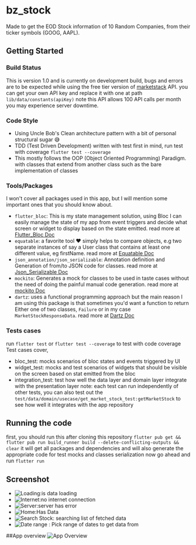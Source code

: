 # bz_stock

Made to get the EOD Stock information of 10 Random Companies, from their ticker symbols (GOOG, AAPL).


## Getting Started

### Build Status
This is version 1.0 and is currently on development build, bugs and errors are to be expected while using the free tier version of  [marketstack](https://marketstack.com) API.
you can get your own API key and replace it with
one at path `lib/data/constants(apiKey)`
note this API  allows 100 API calls per month you may experience server downtime.

### Code Style
- Using Uncle Bob's Clean architecture pattern with a bit of personal structural sugar 😅
- TDD (Test Driven Development) written with test first in mind, run test with coverage `flutter test --coverage`
- This mostly follows the OOP (Object Oriented Programming) Paradigm. with classes that extend from another class such as the bare implementation of classes

### Tools/Packages
I won't cover all packages used in this app, but I will mention some important ones that you should know about.

- `flutter_bloc`: This is my state management solution, using Bloc I can easily manage the state of my app from event triggers and decide what screen or widget to display based on the state emitted. read more at [Flutter_Bloc Doc](https://github.com/felangel/bloc/tree/master/packages/flutter_bloc)
- `equatable`: a favorite tool ❤️ simply helps to compare objects, e.g two separate instances of say a User class that contains at least one different value, eg firstName. read more at [Equatable Doc](https://github.com/felangel/equatable)
- `json_annotation/json_serializable`: Annotation definition and Generation of from/to JSON code for classes. read more at [Json_Serializable Doc](https://github.com/google/json_serializable.dart/tree/master/json_annotation)
- `mockito`: Generates a mock for classes to be used in taste cases without the need of doing the painful manual code generation. read more at [mockito Doc](https://github.com/dart-lang/mockito)
- `dartz`: uses a functional programming approach but the main reason I am using this package is that sometimes you'd want a function to return Either one of two classes, `Failure` or in my case  `MarketStockResponseData`. read more at [Dartz Doc](https://github.com/spebbe/dartz)

### Tests cases
run `flutter test` or `flutter test --coverage` to test with code coverage
Test cases cover,

- bloc_test: mocks scenarios of bloc states and events triggered by UI
- widget_test: mocks and test scenarios of widgets that should be visible on the screen based on stat emitted from the bloc
- integration_test: test how well the data layer and domain layer integrate with the presentation layer
  note: each test can run independently of other tests, you can also test out the `test/data/domain/usecase/get_market_stock_test:getMarketStock` to see how well
  it integrates with the app repository


## Running the code
first, you should run this after cloning this repository
`flutter pub get && flutter pub run build_runner build --delete-conflicting-outputs && clear`
it will get all packages and dependencies and will also generate the appropriate code for test mocks and classes serialization
now go ahead and run `flutter run`

## Screenshot

- ![Loading:is data loading](https://github.com/codeswot/bz_stock/assets/doc/loading.png)
- ![Internet:no internet connection](https://github.com/codeswot/bz_stock/assets/doc/internet.png)
- ![Server:server has error](https://github.com/codeswot/bz_stock/assets/doc/server.png)
- ![Home:Has Data](https://github.com/codeswot/bz_stock/assets/doc/data.png)
- ![Search Stock: searching list of fetched data](https://github.com/codeswot/bz_stock/assets/doc/search.png)
- ![Date range : Pick range of dates to get data from](https://github.com/codeswot/bz_stock/assets/doc/date.png)

##App overview
![App Overview](https://github.com/codeswot/bz_stock/assets/doc/app.gif)



